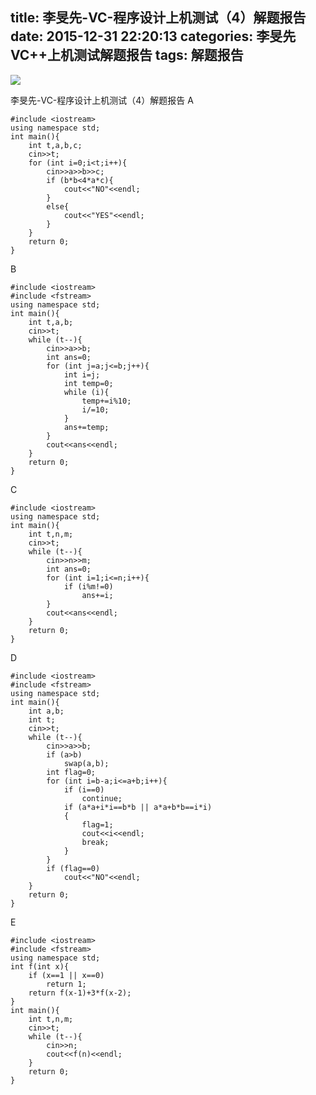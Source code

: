 title: 李旻先-VC-程序设计上机测试（4）解题报告
date: 2015-12-31 22:20:13
categories: 李旻先VC++上机测试解题报告
tags: 解题报告
---
![](http://desk.fd.zol-img.com.cn/t_s1024x768c5/g5/M00/0A/05/ChMkJlZfr16IKRGvAAFsfX9-kp8AAFolQJQNKcAAWyV391.jpg)
<!--more-->
李旻先-VC-程序设计上机测试（4）解题报告
A
```objc
#include <iostream>
using namespace std;
int main(){
	int t,a,b,c;
	cin>>t;
	for (int i=0;i<t;i++){
		cin>>a>>b>>c;
		if (b*b<4*a*c){
			cout<<"NO"<<endl;
		}
		else{
			cout<<"YES"<<endl;
		}
	}
	return 0;
}
```
B
```objc
#include <iostream>
#include <fstream>
using namespace std;
int main(){
	int t,a,b;
	cin>>t;
	while (t--){
		cin>>a>>b;
		int ans=0;
		for (int j=a;j<=b;j++){
			int i=j;
			int temp=0;
			while (i){
				temp+=i%10;
				i/=10;
			}
			ans+=temp;
		}
		cout<<ans<<endl;
	}
	return 0;
}
```
C
```objc
#include <iostream>
using namespace std;
int main(){
	int t,n,m;
	cin>>t;
	while (t--){
		cin>>n>>m;
		int ans=0;
		for (int i=1;i<=n;i++){
			if (i%m!=0)
				ans+=i;
		}
		cout<<ans<<endl;
	}
	return 0;
}
```
D
```objc
#include <iostream>
#include <fstream>
using namespace std;
int main(){
	int a,b;
	int t;
	cin>>t;
	while (t--){
		cin>>a>>b;
		if (a>b)
			swap(a,b);
		int flag=0;
		for (int i=b-a;i<=a+b;i++){
			if (i==0)
				continue;
			if (a*a+i*i==b*b || a*a+b*b==i*i)
			{
				flag=1;
				cout<<i<<endl;
				break;
			}
		}
		if (flag==0)
			cout<<"NO"<<endl;
	}
	return 0;
}
```
E
```objc
#include <iostream>
#include <fstream>
using namespace std;
int f(int x){
	if (x==1 || x==0)
		return 1;
	return f(x-1)+3*f(x-2);
}
int main(){
	int t,n,m;
	cin>>t;
	while (t--){
		cin>>n;
		cout<<f(n)<<endl;
	}
	return 0;
}
```



